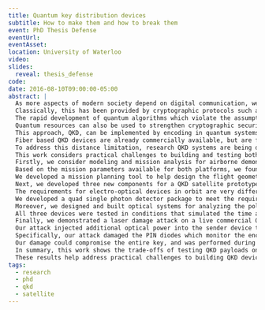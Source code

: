 ```yaml
---
title: Quantum key distribution devices
subtitle: How to make them and how to break them
event: PhD Thesis Defense
eventUrl: 
eventAsset: 
location: University of Waterloo
video: 
slides:
  reveal: thesis_defense
code:
date: 2016-08-10T09:00:00-05:00
abstract: |
  As more aspects of modern society depend on digital communication, we increasingly rely on infrastructure that ensures the privacy and security of this communication.
  Classically, this has been provided by cryptographic protocols such as public-key encryption, in which secrets called keys are exchanged between different parties to enable secure communication.
  The rapid development of quantum algorithms which violate the assumptions of these protocols, however, poses a security challenge to modern cryptography. 
  Quantum resources can also be used to strengthen cryptographic security, particularly the security of key exchange protocols.
  This approach, QKD, can be implemented by encoding in quantum systems such as single photons sent through free-space or a fiber.
  Fiber based QKD devices are already commercially available, but are fundamentally limited to distributing keys over a few hundred kilometers.
  To address this distance limitation, research QKD systems are being developed to exchange keys through free-space to satellites.
  This work considers practical challenges to building and testing both types of QKD devices.
  Firstly, we consider modeling and mission analysis for airborne demonstrations of QKD to stratospheric balloons and aircraft to simulate a satellite.
  Based on the mission parameters available for both platforms, we found aircraft platforms were more promising for testing prototype QKD satellite systems.
  We developed a mission planning tool to help design the flight geometries for testing the device.
  Next, we developed three new components for a QKD satellite prototype.
  The requirements for electro-optical devices in orbit are very different from lab environments, mandating new approaches to designing QKD devices.
  We developed a quad single photon detector package to meet the requirements for free-space links to low earth orbit.
  Moreover, we designed and built optical systems for analyzing the polarization of photons and an adaptive optics unit to increase the efficiency of collecting the encoded photons.
  All three devices were tested in conditions that simulated the time and loss of a satellite pass.
  Finally, we demonstrated a laser damage attack on a live commercial QKD system.
  Our attack injected additional optical power into the sender device to modify security-critical components.
  Specifically, our attack damaged the PIN diodes which monitor the encoded photon number, reducing their sensitivity or completely blinding them.
  Our damage could compromise the entire key, and was performed during system operation while raising no alarms.
  In summary, this work shows the trade-offs of testing QKD payloads on different airborne platforms, develops components for a satellite QKD payload, and demonstrates a security vulnerability in a commercial QKD system that can fully compromise the key.
  These results help address practical challenges to building QKD devices, improving the security of modern cryptography.
tags:
  - research
  - phd
  - qkd
  - satellite
---
```

